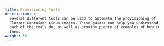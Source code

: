 ```yaml
---
title: Provisioning Tools
description: >
  Several different tools can be used to automate the provisioning of
  Flatcar Container Linux images. These guides can help you understand what
  each of the tools do, as well as provide plenty of examples of how to use
  them.
weight: 30
---
```

